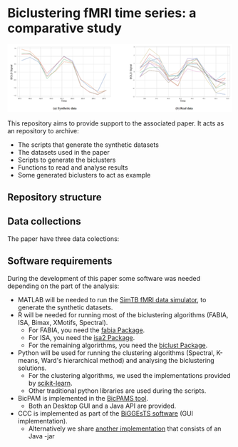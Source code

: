 # Biclustering fMRI time series: a comparative study

![Image of Yaktocat](https://raw.githubusercontent.com/ECastanho/Biclustering-fMRI-Time-Series-A-comparative-Study/master/IllustrativeBics.png)

This repository aims to provide support to the associated paper. It acts as an repository to archive:

- The scripts that generate the synthetic datasets
- The datasets used in the paper
- Scripts to generate the biclusters
- Functions to read and analyse results
- Some generated biclusters to act as example 

## Repository structure


## Data collections

The paper have three data colections:




## Software requirements
During the development of this paper some software was needed depending on the part of the analysis:

- MATLAB will be needed to run the [SimTB fMRI data simulator](https://trendscenter.org/software/simtb/), to generate the synthetic datasets.
- R will be needed for running most of the biclustering algorithms (FABIA, ISA, Bimax, XMotifs, Spectral).
  - For FABIA, you need the [fabia Package](https://bioconductor.org/packages/release/bioc/html/fabia.html).
  - For ISA, you need the [isa2 Package](https://cran.r-project.org/web/packages/isa2/index.html).
  - For the remaining algorirthms, you need the [biclust Package](https://cran.r-project.org/web/packages/biclust/index.html).
- Python will be used for running the clustering algorithms (Spectral, K-means, Ward's hierarchical method) and analysing the biclustering solutions.
  - For the clustering algorithms, we used the implementations provided by [scikit-learn](https://scikit-learn.org/stable/).
  - Other traditional python libraries are used during the scripts.
- BicPAM is implemented in the [BicPAMS tool](https://web.ist.utl.pt/rmch/bicpams/).
  - Both an Desktop GUI and a Java API are provided.
- CCC is implemented as part of the [BiGGEsTS software](http://homepage.tudelft.nl/c7g5f/software/biggests2/) (GUI implementation).
  - Alternatively we share [another implementation](http://kdbio.inesc-id.pt/software/ccc-biclustering/) that consists of an Java -jar
  
  
  
